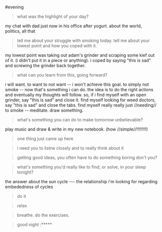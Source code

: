 


#evening


> what was the highlight of your day?

my chat with dad just now in his office after yogurt. about the world, politics, all that


> tell me about your struggle with smoking today. tell me about your lowest point and how you coped with it.

my lowest point was taking out adam's grinder and scraping some kief out of it. (i didn't put it in a piece or anything). i coped by saying "this is sad" and screwing the grinder back together. 


> what can you learn from this, going forward?

i will want.   to want to not want -- i won't achieve this goal.   to simply not smoke -- now that's something i can do.   the idea is to do the right actions and eventually my thoughts will follow.   so, if i find myself with an open grinder, say "this is sad" and close it.   find myself looking for weed doctors, say "this is sad" and close the tabs.   find myself really really just //needing// to smoke --  meditate.  draw something.


> what's something you can do to make tomorrow unbelievable? 

play music and draw & write in my new notebook.            (how //simple//!!!!!!!!)


> one thing just came up here




> i need you to listne closely and to really think about it




> getting good ideas, you often have to do something boring don't you?




> what's something you'd really like to find, or solve, in your sleep tonight?

the answer about the sun cycle ---  the relationship i'm looking for regarding embededness of cycles


> do it




> relax




> breathe. do the exercises.




> good night :***** 




